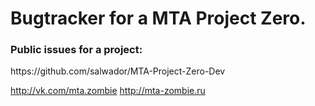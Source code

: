 <h1>Bugtracker for a MTA Project Zero.</h1>

<h3>Public issues for a project:</h3>
https://github.com/salwador/MTA-Project-Zero-Dev

http://vk.com/mta.zombie
http://mta-zombie.ru
